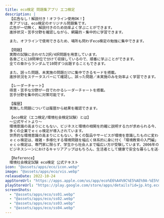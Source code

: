 ```yaml
---
title: eco検定 問題集アプリ エコ検定
description: |
  【広告なし！解説付き！オフライン使用OK！】
  本アプリは、eco検定のオリジナル問題集です。
  広告が一切無く、解説付きのため効率よく学ぶことができます。
  進捗状況・苦手分野を確認しながら、網羅的・集中的に学習できます。

  また、オフラインで使用できるため、場所も問わずeco検定の勉強に集中できます。

  【問題】
  実際の試験に合わせた2択/4択問題を用意しています。
  各章ごとに10問単位で分けて収録しているので、順番に学ぶことができます。
  全ての章からランダムで10問ずつ出題することもできます。

  また、誤った問題、未実施の問題だけに集中できるモードを搭載。
  進捗状況をステータスバーにて確認し、誤った問題／未実施のみを効率よく学習できます。

  【レーダーチャート】
  得意・苦手な分野が一目でわかるレーダーチャートを搭載。
  苦手分野を集中的に対策可能です。

  【履歴】
  実施した問題については履歴から結果を確認できます。
  　
  【eco検定（エコ検定/環境社会検定試験）とは】
  〜公式サイトより〜
  環境意識の高まりにともない、ビジネスと環境の相関を的確に説明する力が求められる今、
  多くの企業でｅｃｏ検定が導入されています。
  世界的な環境意識の高まりにともない、多くの製品やサービスが環境を意識したものに変わってきています。企業においても、ビジネスと環境の相関を的確に説明できる人材の育成が欠かせないものとなっています。
  ｅｃｏ検定は、複雑・多様化する環境問題を幅広く体系的に身に付く「環境教育の入門編」として、幅広い業種・職種の方に活用いただいています。
  ｅｃｏ検定は、専門家に限らず、学生から社会人まで幅広い方が受験しています。2006年の試験開始以来、これまでに約58万人が受験し、35万人を超えるエコピープル（＝検定試験合格者）が誕生しています[2022年12月現在]。
  ビジネスシーンにおけるキャリアアップはもちろん、生活者として健康で安全な暮らしを送るために、ｅｃｏ検定は社会の様々な場面で役立つ検定試験です。

  【Reference】
  環境社会検定試験 eco検定 公式テキスト
icon: "@assets/apps/eco/icon.webp"
image: "@assets/apps/eco/vis.webp"
releaseDate: 2022-10-24
appStoreUrl: "https://apps.apple.com/us/app/eco%E6%A4%9C%E5%AE%9A-%E5%95%8F%E9%A1%8C%E9%9B%86%E3%82%A2%E3%83%97%E3%83%AA-%E3%82%A8%E3%82%B3%E6%A4%9C%E5%AE%9A-%E7%92%B0%E5%A2%83%E7%A4%BE%E4%BC%9A%E6%A4%9C%E5%AE%9A%E8%A9%A6%E9%A8%93/id6443938132"
playStoreUrl: "https://play.google.com/store/apps/details?id=jp.ktg.eco"
screenShots: 
  - "@assets/apps/eco/ss01.webp"
  - "@assets/apps/eco/ss02.webp"
  - "@assets/apps/eco/ss03.webp"
  - "@assets/apps/eco/ss04.webp"
---
```


